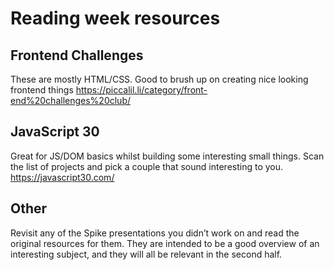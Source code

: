 # Reading week resources

## Frontend Challenges
These are mostly HTML/CSS. Good to brush up on creating nice looking frontend things
https://piccalil.li/category/front-end%20challenges%20club/

## JavaScript 30
Great for JS/DOM basics whilst building some interesting small things. Scan the list of projects and pick a couple that sound interesting to you.
https://javascript30.com/

## Other
Revisit any of the Spike presentations you didn’t work on and read the original resources for them. They are intended to be a good overview of an interesting subject, and they will all be relevant in the second half.